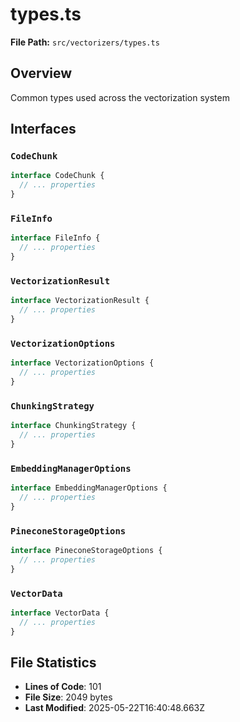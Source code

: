 # types.ts

**File Path:** `src/vectorizers/types.ts`

## Overview

Common types used across the vectorization system

## Interfaces

### `CodeChunk`

```typescript
interface CodeChunk {
  // ... properties
}
```

### `FileInfo`

```typescript
interface FileInfo {
  // ... properties
}
```

### `VectorizationResult`

```typescript
interface VectorizationResult {
  // ... properties
}
```

### `VectorizationOptions`

```typescript
interface VectorizationOptions {
  // ... properties
}
```

### `ChunkingStrategy`

```typescript
interface ChunkingStrategy {
  // ... properties
}
```

### `EmbeddingManagerOptions`

```typescript
interface EmbeddingManagerOptions {
  // ... properties
}
```

### `PineconeStorageOptions`

```typescript
interface PineconeStorageOptions {
  // ... properties
}
```

### `VectorData`

```typescript
interface VectorData {
  // ... properties
}
```

## File Statistics

- **Lines of Code**: 101
- **File Size**: 2049 bytes
- **Last Modified**: 2025-05-22T16:40:48.663Z

